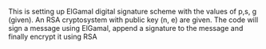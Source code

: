 This is setting up ElGamal digital signature scheme with the values of
p,s, g (given). An RSA cryptosystem with
public key (n, e) are given. The code will sign a message
using ElGamal, append a signature to the message and finally encrypt it using RSA
